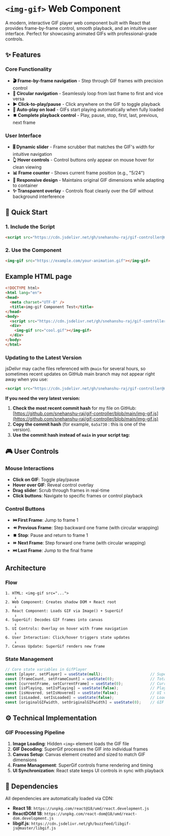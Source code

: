 # `<img-gif>` Web Component

A modern, interactive GIF player web component built with React that provides frame-by-frame control, smooth playback, and an intuitive user interface. Perfect for showcasing animated GIFs with professional-grade controls.

## ✨ Features

### Core Functionality

- **🎬 Frame-by-frame navigation** - Step through GIF frames with precision control
- **🔄 Circular navigation** - Seamlessly loop from last frame to first and vice versa
- **▶️ Click-to-play/pause** - Click anywhere on the GIF to toggle playback
- **🚀 Auto-play on load** - GIFs start playing automatically when fully loaded
- **⏹️ Complete playback control** - Play, pause, stop, first, last, previous, next frame


### User Interface

- **🎚️ Dynamic slider** - Frame scrubber that matches the GIF's width for intuitive navigation
- **👆 Hover controls** - Control buttons only appear on mouse hover for clean viewing
- **📊 Frame counter** - Shows current frame position (e.g., "5/24")
- **📱 Responsive design** - Maintains original GIF dimensions while adapting to container
- **✨ Transparent overlay** - Controls float cleanly over the GIF without background interference


## 🚀 Quick Start

### 1. Include the Script

```html
<script src="https://cdn.jsdelivr.net/gh/snehanshu-raj/gif-controller@main/img-gif.js"></script>
```

### 2. Use the Component

```html
<img-gif src="https://example.com/your-animation.gif"></img-gif>
```

## Example HTML page

```html
<!DOCTYPE html>
<html lang="en">
<head>
  <meta charset="UTF-8" />
  <title>img-gif Component Test</title>
</head>
<body>
  <script src="https://cdn.jsdelivr.net/gh/snehanshu-raj/gif-controller@main/img-gif.js"></script>
  <div>
    <img-gif src="cool.gif"></img-gif>
  </div>
</body>
</html>
```

### **Updating to the Latest Version**

jsDelivr may cache files referenced with `@main` for several hours, so sometimes recent updates on GitHub main branch may not appear right away when you use:

```html
<script src="https://cdn.jsdelivr.net/gh/snehanshu-raj/gif-controller@main/img-gif.js"></script>
```

**If you need the very latest version:**

1. **Check the most recent commit hash** for my file on GitHub:
[https://github.com/snehanshu-raj/gif-controller/blob/main/img-gif.js](https://github.com/snehanshu-raj/gif-controller/blob/main/img-gif.js)
2. **Copy the commit hash** (for example, `6a5a730` : this is one of the version).
3. **Use the commit hash instead of `main` in your script tag:**

## 🎮 User Controls

### Mouse Interactions

- **Click on GIF**: Toggle play/pause
- **Hover over GIF**: Reveal control overlay
- **Drag slider**: Scrub through frames in real-time
- **Click buttons**: Navigate to specific frames or control playback

### Control Buttons

- **⏮️ First Frame**: Jump to frame 1
- **⏪ Previous Frame**: Step backward one frame (with circular wrapping)
- **⏹️ Stop**: Pause and return to frame 1
- **⏩ Next Frame**: Step forward one frame (with circular wrapping)
- **⏭️ Last Frame**: Jump to the final frame

## Architecture

### Flow

```
1. HTML: <img-gif src="..."> 
    ↓
2. Web Component: Creates shadow DOM + React root
    ↓
3. React Component: Loads GIF via Image() + SuperGif
    ↓
4. SuperGif: Decodes GIF frames into canvas
    ↓
5. UI Controls: Overlay on hover with frame navigation
    ↓
6. User Interaction: Click/hover triggers state updates
    ↓
7. Canvas Update: SuperGif renders new frame
```


### State Management

```javascript
// Core state variables in GifPlayer
const [player, setPlayer] = useState(null);                     // SuperGif instance
const [frameCount, setFrameCount] = useState(0);                // Total frames
const [currentFrame, setCurrentFrame] = useState(0);            // Current position
const [isPlaying, setIsPlaying] = useState(false);              // Playback state
const [isHovered, setIsHovered] = useState(false);              // UI visibility
const [isLoaded, setIsLoaded] = useState(false);                // Loading state
const [originalGIFwidth, setOriginalGIFwidth] = useState(0);    // GIF width for slider
```


## ⚙️ Technical Implementation

### GIF Processing Pipeline

1. **Image Loading**: Hidden `<img>` element loads the GIF file
2. **GIF Decoding**: SuperGif processes the GIF into individual frames
3. **Canvas Setup**: Canvas element created and sized to match GIF dimensions
4. **Frame Management**: SuperGif controls frame rendering and timing
5. **UI Synchronization**: React state keeps UI controls in sync with playback


## 🔧 Dependencies

All dependencies are automatically loaded via CDN:

- **React 18**: `https://unpkg.com/react@18/umd/react.development.js`
- **ReactDOM 18**: `https://unpkg.com/react-dom@18/umd/react-dom.development.js`
- **libgif.js**: `https://cdn.jsdelivr.net/gh/buzzfeed/libgif-js@master/libgif.js`

